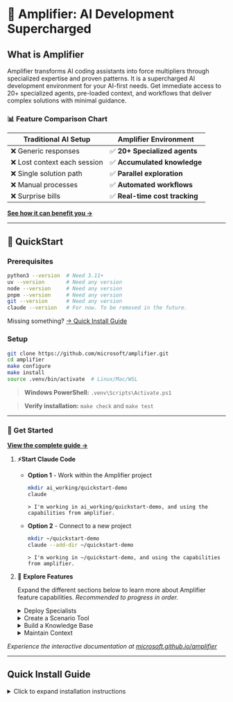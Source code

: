 # 🎯 Amplifier: AI Development Supercharged

## What is Amplifier

Amplifier transforms AI coding assistants into force multipliers through specialized expertise and proven patterns. It is a supercharged AI development environment for your AI-first needs. Get immediate access to 20+ specialized agents, pre-loaded context, and workflows that deliver complex solutions with minimal guidance. 

### 📊 Feature Comparison Chart

| Traditional AI Setup | Amplifier Environment |
|----------------------|----------------------|
| ❌ Generic responses | ✅ **20+ Specialized agents** |
| ❌ Lost context each session | ✅ **Accumulated knowledge** |  
| ❌ Single solution path | ✅ **Parallel exploration** |
| ❌ Manual processes | ✅ **Automated workflows** |
| ❌ Surprise bills | ✅ **Real-time cost tracking** |


**[See how it can benefit you →](https://microsoft.github.io/amplifier)**

---

## 🚀 QuickStart 

### Prerequisites

```bash
python3 --version  # Need 3.11+
uv --version       # Need any version
node --version     # Need any version
pnpm --version     # Need any version
git --version      # Need any version
claude --version   # For now. To be removed in the future.
```

Missing something? [→ Quick Install Guide](#quick-install-guide)


### Setup

```bash
git clone https://github.com/microsoft/amplifier.git
cd amplifier
make configure
make install
source .venv/bin/activate  # Linux/Mac/WSL
```
> **Windows PowerShell:** `.venv\Scripts\Activate.ps1`

> **Verify installation:** `make check` and `make test`

---

### 📖 Get Started

**[View the complete guide →](https://microsoft.github.io/amplifier)**

1. **⚡Start Claude Code**

    - **Option 1** - Work within the Amplifier project
        ```bash
        mkdir ai_working/quickstart-demo
        claude
        ```

        ```
        > I'm working in ai_working/quickstart-demo, and using the capabilities from amplifier.
        ```
        
    - **Option 2** - Connect to a new project
        ```bash
        mkdir ~/quickstart-demo
        claude --add-dir ~/quickstart-demo
        ```

        ```
        > I'm working in ~/quickstart-demo, and using the capabilities from amplifier.
        ```

1. 🎯 **Explore Features**

    Expand the different sections below to learn more about Amplifier feature capabilities. *Recommended to progress in order.*
    <details>
    <summary> Deploy Specialists</summary>

    #### 💡 Deploy Specialists 

    >*20+ specialized AI agents that handle specific tasks like architecture design, testing, and code generation with expert-level precision.* **[Learn more about Specialists →](https://microsoft.github.io/amplifier)**
    >
    >```
    >>  Use zen-architect to design a CLI tool that analyzes markdown files and reports: word count, 
    >    heading count, link count, and reading time estimate
    >```
    > **What you'll see**: A clean design spec for the module-builder to use.
    > <br>
    > <br>
    >```
    >>  Use modular-builder to implement the markdown analyzer
    >```
    > **What you'll experience**: An automated workflow that implements the design.

    </details>

    <details>
    <summary>Create a Scenario Tool</summary>

    #### 🎨 Create A Scenario Tool

    >*Reusable CLI tools that combine code structure with AI intelligence for reliable, repeatable workflows you can run with
    simple make commands.* **[Learn more about Scenarios →](https://microsoft.github.io/amplifier)**
    >```
    >>  I need a @scenarios/ tool that creates multiple text-based files such as notes, specs,
    >   decisions, etc., all based on the current material in the demo directory. These files will 
    >   be used to showcase Amplifier's knowledge base capabilities. The files should be diverse 
    >   enough to demonstrate what the knowledge commands can do, but small enough that knowledge-
    >   update can complete within 2 minutes. Because this tool is for a demo, please keep the 
    >   design compact enough that it can be implemented within 2 minutes.
    >```
    > **What you'll discover**: How simple it is to create a dependable tool
    > <br>
    > <br>
    >```
    >>  Run the scenario tool to create content for the ~/quickstart-demo.
    >```
    > **What you'll see**: Content generated for the demo using the newly created Scenario.

    </details>

    <details>
    <summary>Build a Knowledge Base</summary>

    #### 📚 Build a Knowledge Base

    >*Automated extraction and organization of concepts,
    >relationships, and insights from your documents into a queryable
    >knowledge graph.* **[Learn more about the Knowledge Base →](https://microsoft.github.io/amplifier)**
    >
    >```
    >>  make knowledge-update for AMPLIFIER_CONTENT_DIRS="~/quickstart-demo"
    >```
    > **What you'll experience**: Knowledge classification and extraction at work on the new content. *This step can take ~10-15 minutes.*
    > <br>
    > <br>
    >```
    >>  make knowledge-stats
    >
    >>  make knowledge-graph-viz
    >```
    > **What you'll see**: Statistics and a visualization of the content.

    </details>

    <details>
    <summary>Maintain Context</summary>

    #### 🧠 Context Management

    >*Smart conversation management that compresses long sessions while preserving searchable transcripts you can restore anytime.* **[Learn more about the Context Management →](https://microsoft.github.io/amplifier)**
    >
    >```
    >>  /compact
    >```
    > **What you'll see**: A summary is saved but the full history is cleared.
    > <br>
    > <br>
    >```
    >>  What are the available transcripts?
    >
    >>  /transcript
    >```
    > **What you'll discover**: Even compacted conversations can be restored for context.
    >
    </details>

*Experience the interactive documentation at [microsoft.github.io/amplifier](https://microsoft.github.io/amplifier)*

---


## Quick Install Guide

<details>
<summary>Click to expand installation instructions</summary>

### Mac

```bash
brew install python3 node git pnpm
```

### Ubuntu/Debian/WSL

```bash
sudo apt update && sudo apt install -y python3 python3-pip nodejs npm git
npm install -g pnpm
pnpm setup && source ~/.bashrc  # Configure pnpm global directory
```

### Windows

1. Install [WSL2](https://learn.microsoft.com/windows/wsl/install)
2. Run Ubuntu commands above inside WSL

### Manual Downloads

- [Python](https://python.org/downloads) (3.11 or newer)
- [Node.js](https://nodejs.org) (any recent version)
- [pnpm](https://pnpm.io/installation) (package manager)
- [Git](https://git-scm.com) (any version)

</details>
